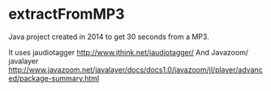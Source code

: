 extractFromMP3
=======

Java project created in 2014 to get 30 seconds from a MP3.

It uses jaudiotagger <http://www.jthink.net/jaudiotagger/>
And Javazoom/ javalayer <http://www.javazoom.net/javalayer/docs/docs1.0/javazoom/jl/player/advanced/package-summary.html>
